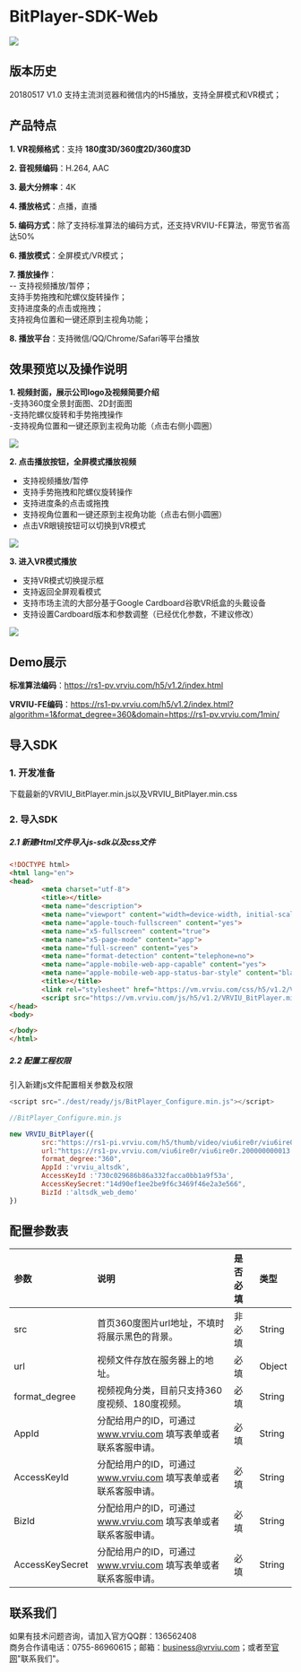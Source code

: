 # BitPlayer-SDK-Web

[![](https://img.shields.io/badge/Powered%20by-vrviu.com-brightgreen.svg)](https://vrviu.com)

## 版本历史
 20180517   V1.0   支持主流浏览器和微信内的H5播放，支持全屏模式和VR模式；  
 
## 产品特点
**1. VR视频格式**：支持 **180度3D/360度2D/360度3D** 

**2. 音视频编码**：H.264, AAC  

**3. 最大分辨率**：4K

**4. 播放格式**：点播，直播

**5. 编码方式**：除了支持标准算法的编码方式，还支持VRVIU-FE算法，带宽节省高达50%

**6. 播放模式**：全屏模式/VR模式；

**7. 播放操作**：  
-- 支持视频播放/暂停；  
 支持手势拖拽和陀螺仪旋转操作；  
 支持进度条的点击或拖拽；  
 支持视角位置和一键还原到主视角功能；  

**8. 播放平台**：支持微信/QQ/Chrome/Safari等平台播放

## 效果预览以及操作说明
**1.  视频封面，展示公司logo及视频简要介绍**  
-支持360度全景封面图、2D封面图  
-支持陀螺仪旋转和手势拖拽操作  
-支持视角位置和一键还原到主视角功能（点击右侧小圆圈）  

![](https://github.com/vrviu-sdk/VRVIU-BitPlayer-Demo-Web/blob/master/img/11.png)

**2.  点击播放按钮，全屏模式播放视频**
-	支持视频播放/暂停
-	支持手势拖拽和陀螺仪旋转操作 
-	支持进度条的点击或拖拽
-	支持视角位置和一键还原到主视角功能（点击右侧小圆圈）
-	点击VR眼镜按钮可以切换到VR模式

![](https://github.com/vrviu-sdk/VRVIU-BitPlayer-Demo-Web/blob/master/img/12.png)

**3.  进入VR模式播放**
- 支持VR模式切换提示框
-	支持返回全屏观看模式
-	支持市场主流的大部分基于Google Cardboard谷歌VR纸盒的头戴设备
- 支持设置Cardboard版本和参数调整（已经优化参数，不建议修改）

![](https://github.com/vrviu-sdk/VRVIU-BitPlayer-Demo-Web/blob/master/img/13.png)

## Demo展示

**标准算法编码**：https://rs1-pv.vrviu.com/h5/v1.2/index.html 

**VRVIU-FE编码**：https://rs1-pv.vrviu.com/h5/v1.2/index.html?algorithm=1&format_degree=360&domain=https://rs1-pv.vrviu.com/1min/
 

## 导入SDK
### 1. 开发准备
下载最新的VRVIU_BitPlayer.min.js以及VRVIU_BitPlayer.min.css

### 2. 导入SDK
##### 2.1 新建Html文件导入js-sdk以及css文件
```html
<!DOCTYPE html>
<html lang="en">
<head>
        <meta charset="utf-8">
        <title></title>
        <meta name="description">
        <meta name="viewport" content="width=device-width, initial-scale=1.0, maximum-scale=1.0, user-scalable=no">
        <meta name="apple-touch-fullscreen" content="yes">
        <meta name="x5-fullscreen" content="true">
        <meta name="x5-page-mode" content="app">  
        <meta name="full-screen" content="yes">
        <meta name="format-detection" content="telephone=no">
        <meta name="apple-mobile-web-app-capable" content="yes">
        <meta name="apple-mobile-web-app-status-bar-style" content="black-translucent" />
        <title></title>
        <link rel="stylesheet" href="https://vm.vrviu.com/css/h5/v1.2/VRVIU_BitPlayer.min.css">
        <script src="https://vm.vrviu.com/js/h5/v1.2/VRVIU_BitPlayer.min.js"></script>
</head>
<body>

</body>
</html>
```

##### 2.2 配置工程权限
引入新建js文件配置相关参数及权限

```javascript
<script src="./dest/ready/js/BitPlayer_Configure.min.js"></script>

//BitPlayer_Configure.min.js

new VRVIU_BitPlayer({
        src:"https://rs1-pi.vrviu.com/h5/thumb/video/viu6ire0r/viu6ire0r.200000000013.0.jpg",
        url:"https://rs1-pv.vrviu.com/viu6ire0r/viu6ire0r.200000000013.0.mp4",
        format_degree:"360",
        AppId :'vrviu_altsdk',
        AccessKeyId :'730c029686b86a332facca0bb1a9f53a',
        AccessKeySecret:"14d90ef1ee2be9f6c3469f46e2a3e566",
        BizId :'altsdk_web_demo'
})
```




## 配置参数表
 |参数|说明|是否必填|类型|
 |:---|:---|:---|:---|
 |src|首页360度图片url地址，不填时将展示黑色的背景。|非必填|String|
 |url|视频文件存放在服务器上的地址。|必填|Object|
 |format_degree|视频视角分类，目前只支持360度视频、180度视频。|必填|String|
 |AppId|分配给用户的ID，可通过 www.vrviu.com 填写表单或者联系客服申请。|必填|String|
 |AccessKeyId|分配给用户的ID，可通过 www.vrviu.com 填写表单或者联系客服申请。|必填|String|
 |BizId|分配给用户的ID，可通过 www.vrviu.com 填写表单或者联系客服申请。|必填|String|
 |AccessKeySecret|分配给用户的ID，可通过 www.vrviu.com 填写表单或者联系客服申请。|必填|String

## 联系我们
 如果有技术问题咨询，请加入官方QQ群：136562408  
 商务合作请电话：0755-86960615；邮箱：business@vrviu.com；或者至[官网](http://www.vrviu.com)"联系我们"。  
